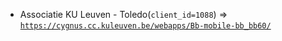  - Associatie KU Leuven - Toledo(`client_id=1088`) => [`https://cygnus.cc.kuleuven.be/webapps/Bb-mobile-bb_bb60/`](https://cygnus.cc.kuleuven.be/webapps/Bb-mobile-bb_bb60/)
